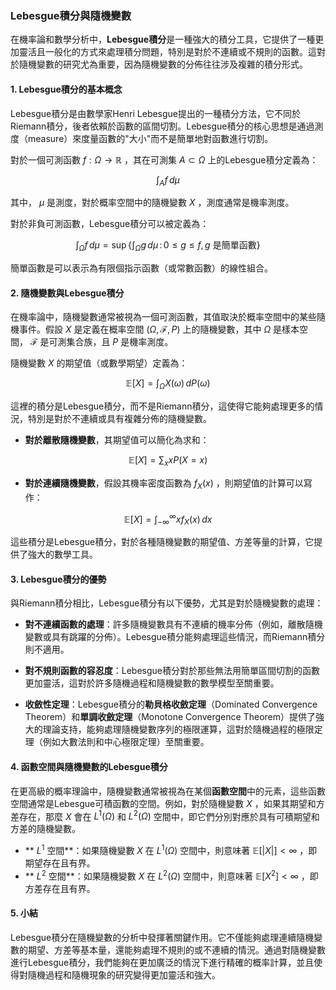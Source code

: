 ### Lebesgue積分與隨機變數

在機率論和數學分析中，**Lebesgue積分**是一種強大的積分工具，它提供了一種更加靈活且一般化的方式來處理積分問題，特別是對於不連續或不規則的函數。這對於隨機變數的研究尤為重要，因為隨機變數的分佈往往涉及複雜的積分形式。

#### 1. Lebesgue積分的基本概念

Lebesgue積分是由數學家Henri Lebesgue提出的一種積分方法，它不同於Riemann積分，後者依賴於函數的區間切割。Lebesgue積分的核心思想是通過測度（measure）來度量函數的"大小"而不是簡單地對函數進行切割。

對於一個可測函數  $`f: \Omega \to \mathbb{R}`$ ，其在可測集  $`A \subset \Omega`$  上的Lebesgue積分定義為：


```math
\int_A f \, d\mu
```


其中， $`\mu`$  是測度，對於概率空間中的隨機變數  $`X`$ ，測度通常是機率測度。

對於非負可測函數，Lebesgue積分可以被定義為：


```math
\int_\Omega f \, d\mu = \sup \left\{ \int_\Omega g \, d\mu \, : \, 0 \leq g \leq f, \, g \text{ 是簡單函數} \right\}
```


簡單函數是可以表示為有限個指示函數（或常數函數）的線性組合。

#### 2. 隨機變數與Lebesgue積分

在機率論中，隨機變數通常被視為一個可測函數，其值取決於概率空間中的某些隨機事件。假設  $`X`$  是定義在概率空間  $`(\Omega, \mathcal{F}, P)`$  上的隨機變數，其中  $`\Omega`$  是樣本空間， $`\mathcal{F}`$  是可測集合族，且  $`P`$  是機率測度。

隨機變數  $`X`$  的期望值（或數學期望）定義為：


```math
\mathbb{E}[X] = \int_\Omega X(\omega) \, dP(\omega)
```


這裡的積分是Lebesgue積分，而不是Riemann積分，這使得它能夠處理更多的情況，特別是對於不連續或具有複雜分佈的隨機變數。

- **對於離散隨機變數**，其期望值可以簡化為求和：

  
```math
\mathbb{E}[X] = \sum_{x} x P(X = x)
```


- **對於連續隨機變數**，假設其機率密度函數為  $`f_X(x)`$ ，則期望值的計算可以寫作：

  
```math
\mathbb{E}[X] = \int_{-\infty}^{\infty} x f_X(x) \, dx
```


這些積分是Lebesgue積分，對於各種隨機變數的期望值、方差等量的計算，它提供了強大的數學工具。

#### 3. Lebesgue積分的優勢

與Riemann積分相比，Lebesgue積分有以下優勢，尤其是對於隨機變數的處理：

- **對不連續函數的處理**：許多隨機變數具有不連續的機率分佈（例如，離散隨機變數或具有跳躍的分佈）。Lebesgue積分能夠處理這些情況，而Riemann積分則不適用。
  
- **對不規則函數的容忍度**：Lebesgue積分對於那些無法用簡單區間切割的函數更加靈活，這對於許多隨機過程和隨機變數的數學模型至關重要。

- **收斂性定理**：Lebesgue積分的**勒貝格收斂定理**（Dominated Convergence Theorem）和**單調收斂定理**（Monotone Convergence Theorem）提供了強大的理論支持，能夠處理隨機變數序列的極限運算，這對於隨機過程的極限定理（例如大數法則和中心極限定理）至關重要。

#### 4. 函數空間與隨機變數的Lebesgue積分

在更高級的概率理論中，隨機變數通常被視為在某個**函數空間**中的元素，這些函數空間通常是Lebesgue可積函數的空間。例如，對於隨機變數  $`X`$ ，如果其期望和方差存在，那麼  $`X`$  會在  $`L^1(\Omega)`$  和  $`L^2(\Omega)`$  空間中，即它們分別對應於具有可積期望和方差的隨機變數。

- ** $`L^1`$  空間**：如果隨機變數  $`X`$  在  $`L^1(\Omega)`$  空間中，則意味著  $`\mathbb{E}[|X|] < \infty`$ ，即期望存在且有界。
- ** $`L^2`$  空間**：如果隨機變數  $`X`$  在  $`L^2(\Omega)`$  空間中，則意味著  $`\mathbb{E}[X^2] < \infty`$ ，即方差存在且有界。

#### 5. 小結

Lebesgue積分在隨機變數的分析中發揮著關鍵作用。它不僅能夠處理連續隨機變數的期望、方差等基本量，還能夠處理不規則的或不連續的情況。通過對隨機變數進行Lebesgue積分，我們能夠在更加廣泛的情況下進行精確的概率計算，並且使得對隨機過程和隨機現象的研究變得更加靈活和強大。